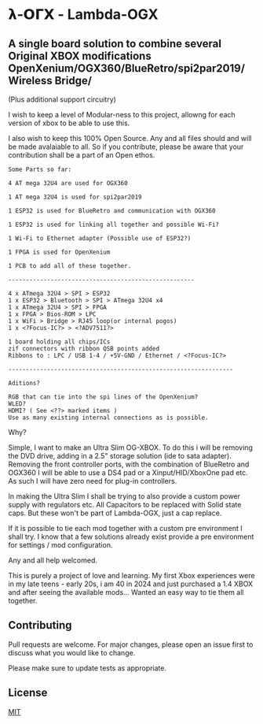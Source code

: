 # 𝝺-𝝤𝝘𝝬 - Lambda-OGX

## A single board solution to combine several Original XBOX modifications OpenXenium/OGX360/BlueRetro/spi2par2019/Wireless Bridge/
(Plus additional support circuitry)


I wish to keep a level of Modular-ness to this project, allowng for each version of xbox
to be able to use this.

I also wish to keep this 100% Open Source.
Any and all files should and will be made avalaiable to all. 
So if you contribute, please be aware that your contribution shall be a part of an Open ethos.

 
```
Some Parts so far:

4 AT mega 32U4 are used for OGX360

1 AT mega 32U4 is used for spi2par2019

1 ESP32 is used for BlueRetro and communication with OGX360

1 ESP32 is used for linking all together and possible Wi-Fi?

1 Wi-Fi to Ethernet adapter (Possible use of ESP32?)

1 FPGA is used for OpenXenium

1 PCB to add all of these together.

-----------------------------------------------------

4 x ATmega 32U4 > SPI > ESP32
1 x ESP32 > Bluetooth > SPI > ATmega 32U4 x4
1 x ATmega 32U4 > SPI > FPGA
1 x FPGA > Bios-ROM > LPC
1 x WiFi > Bridge > RJ45 loop(or internal pogos)
1 x <?Focus-IC?> > <?ADV7511?>

1 board holding all chips/ICs
zif connectors with ribbon QSB points added
Ribbons to : LPC / USB 1-4 / +5V-GND / Ethernet / <?Focus-IC?>

----------------------------------------------------------------

Aditions?

RGB that can tie into the spi lines of the OpenXenium? 
WLED? 
HDMI? ( See <??> marked items )
Use as many existing internal connections as is possible.

```

Why?

Simple, I want to make an Ultra Slim OG-XBOX. To do this i will be removing the DVD drive,
adding in a 2.5" storage solution (ide to sata adapter). Removing the front controller ports,
with the combination of BlueRetro and OGX360 I will be able to use a DS4 pad or a Xinput/HID/XboxOne pad etc. 
As such I will have zero need for plug-in controllers.

In making the Ultra Slim I shall be trying to also provide a custom power supply with regulators etc. 
All Capacitors to be replaced with Solid state caps. But these won't be part of Lambda-OGX, just a cap replace. 

If it is possible to tie each mod together with a custom pre environment I shall try. 
I know that a few solutions already exist provide a pre environment for settings / mod configuration. 

Any and all help welcomed.

This is purely a project of love and learning. 
My first Xbox experiences were in my late teens - early 20s, i am 40 in 2024 and
just purchased a 1.4 XBOX and after seeing the available mods...
Wanted an easy way to tie them all together.

## Contributing

Pull requests are welcome. For major changes, please open an issue first
to discuss what you would like to change.

Please make sure to update tests as appropriate.

## License

[MIT](https://choosealicense.com/licenses/mit/)
